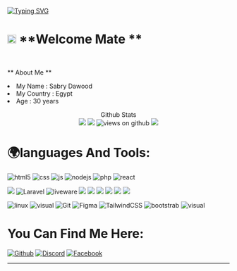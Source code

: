 [![Typing SVG](https://readme-typing-svg.herokuapp.com?font=Fira+Code&size=28&pause=1000&width=1000&lines=Hey!+Welcome+To+Sabry+Dawood+Gate)](https://github.com/virgel1995)

# <img src="https://emojis.slackmojis.com/emojis/images/1531849430/4246/blob-sunglasses.gif?1531849430" width="20"/> **Welcome Mate **
</br>

** About Me **

<tl>
<li> 
My Name : Sabry Dawood
</li>
<li> 
My Country : Egypt
</li>
<li> 
Age : 30 years
</li>
</tl>

<p align="center"> 
  Github Stats<br>
  
<img src="https://github-readme-stats.vercel.app/api?username=sabrydawood&show_icons=true&hide_title=false&theme=chartreuse-dark" />
<img src="https://github-readme-stats.vercel.app/api/top-langs/?username=sabrydawood&layout=compact&theme=tokyonight"/>
<img src="https://komarev.com/ghpvc/?username=sabrydawood" alt="views on github" />
<img src="https://github-profile-trophy.vercel.app/?username=sabrydawood&theme=darkhub&no-frame=true" />
</p>


# 🌍languages And Tools:


<p>
  <img alt="html5" src="https://img.shields.io/badge/-HTML5-E34F26?style=social&logo=html5&logoColor=orange" />
  <img alt="css" src="https://img.shields.io/badge/-CSS-00A6FF?style=social&logo=css3&logoColor=blue" />
  <img alt="js" src="https://img.shields.io/badge/-Javascript-FFEE00?style=social&logo=javascript&logoColor=FFEE00" />
  <img alt="nodejs" src="https://img.shields.io/badge/-NodeJS-43853D?style=social&logo=Node.js&logoColor=green" />
  <img alt="php" src="https://img.shields.io/badge/-Php-blue?style=social&logo=Php&logoColor=blue" />
  <img alt="react" src="https://img.shields.io/badge/-REACT-blue?style=social&logo=react&logoColor=blue" />
</p>
<p>
<img src="https://img.shields.io/badge/-TypeScript-007ACC?style=social&logo=typescript&logoColor=blue "/>
 <img alt="Laravel" src="https://img.shields.io/badge/-Laravel-red?style=social&logo=Laravel&logoColor=red" />
 <img alt="liveware" src="https://img.shields.io/badge/-Livewire-red?style=social&logo=livewire&logoColor=orange" />
<img src="https://img.shields.io/badge/-Heroku-430098?style=social&logo=heroku&logoColor=430098"/> 
<img src="https://img.shields.io/badge/-NPM-CB3837?style=social&logo=npm&logoColor=white "/>
<img src="https://img.shields.io/badge/-YARN-CB3837?style=social&logo=yarn&logoColor=white "/>
<img src="https://img.shields.io/badge/-MongoDB-13aa52?style=social&logo=mongodb&logoColor=green"/> 
<img src="https://img.shields.io/badge/-MySql-13aa52?style=social&logo=mysql&logoColor=blue"/> 
<img src="https://img.shields.io/badge/-Sql-13aa52?style=social&logo=Sql&logoColor=blue"/> 
</p>
<p>
<img alt="linux" src="https://img.shields.io/badge/Linux-3d3d3d?style=social&logo=linux&logoColor=black"/>
    <img alt="visual" src="https://img.shields.io/badge/Visual_Studio_Code-3d3d3d?style=social&logo=visual%20studio%20code&logoColor=0078D4"/>
    <img alt="Git" src="https://img.shields.io/badge/Git-3d3d3d?style=social&logo=Git&logoColor=orange"/>
    <img alt="Figma" src="https://img.shields.io/badge/Figma-3d3d3d?style=social&logo=Figma&logoColor=e04a34"/>
<img alt="TailwindCSS" src="https://img.shields.io/badge/Tailwind_Css-3d3d3d?style=social&logo=tailwind%20css&logoColor=0078D4"/>

<img alt="bootstrab" src="https://img.shields.io/badge/bootstrap-3d3d3d?style=social&logo=bootstrap&logoColor=purple"/>
    <img alt="visual" src="https://img.shields.io/badge/Github-3d3d3d?style=social&logo=github&logoColor=0078D4"/>
</p>
  



# You Can Find Me Here:
[<img alt="Github" src="https://img.shields.io/badge/github-blue?style=social&logo=github&logoColor=black" />](https://github.com/sabrydawood)
[<img alt="Discord" src="https://img.shields.io/badge/discord-blue?style=social&logo=discord&logoColor=blue" />](https://discord.com/users/799984138111287337)
[<img alt="Facebook" src="https://img.shields.io/badge/Facebook-blue?style=social&logo=Facebook&logoColor=blue" />](https://fb.com/sabry.dawood.79)

------------
